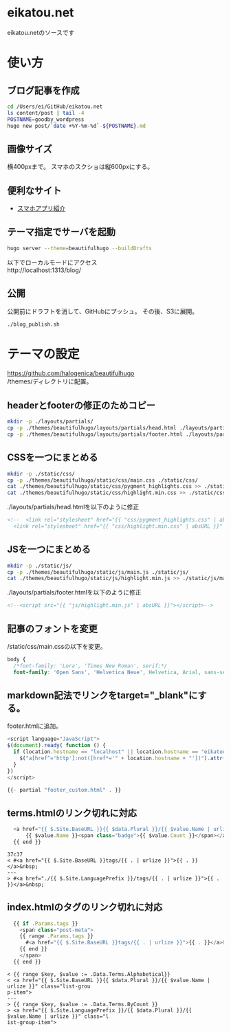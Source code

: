 # eikatou.net
eikatou.netのソースです

# 使い方

## ブログ記事を作成
```bash
cd /Users/ei/GitHub/eikatou.net
ls content/post | tail -4
POSTNAME=goodby_wordpress
hugo new post/`date +%Y-%m-%d`-${POSTNAME}.md
```

## 画像サイズ
横400pxまで。
スマホのスクショは縦600pxにする。

## 便利なサイト
- [スマホアプリ紹介](http://mama-hack.com/app-reach/)

## テーマ指定でサーバを起動
```bash
hugo server --theme=beautifulhugo --buildDrafts
```

以下でローカルモードにアクセス  
http://localhost:1313/blog/

## 公開
公開前にドラフトを消して、GitHubにプッシュ。
その後、S3に展開。
```bash
./blog_publish.sh
```

# テーマの設定
https://github.com/halogenica/beautifulhugo  
/themes/ディレクトリに配置。

## headerとfooterの修正のためコピー
```bash
mkdir -p ./layouts/partials/
cp -p ./themes/beautifulhugo/layouts/partials/head.html ./layouts/partials/
cp -p ./themes/beautifulhugo/layouts/partials/footer.html ./layouts/partials/
```

## CSSを一つにまとめる
```bash
mkdir -p ./static/css/
cp -p ./themes/beautifulhugo/static/css/main.css ./static/css/
cat ./themes/beautifulhugo/static/css/pygment_highlights.css >> ./static/css/main.css
cat ./themes/beautifulhugo/static/css/highlight.min.css >> ./static/css/main.css
```

./layouts/partials/head.htmlを以下のように修正
```html
<!--  <link rel="stylesheet" href="{{ "css/pygment_highlights.css" | absURL }}" />
  <link rel="stylesheet" href="{{ "css/highlight.min.css" | absURL }}" /> -->
```

## JSを一つにまとめる
```bash
mkdir -p ./static/js/
cp -p ./themes/beautifulhugo/static/js/main.js ./static/js/
cat ./themes/beautifulhugo/static/js/highlight.min.js >> ./static/js/main.js
```
./layouts/partials/footer.htmlを以下のように修正
```html
<!--<script src="{{ "js/highlight.min.js" | absURL }}"></script>-->
```

## 記事のフォントを変更
/static/css/main.cssの以下を変更。
```css
body {
  /*font-family: 'Lora', 'Times New Roman', serif;*/
  font-family: 'Open Sans', 'Helvetica Neue', Helvetica, Arial, sans-serif;
```

## markdown記法でリンクをtarget="_blank"にする。
footer.htmlに追加。
```javascript
<script language="JavaScript">
$(document).ready( function () {
  if (location.hostname == "localhost" || location.hostname == "eikatou.net") {
    $("a[href^='http']:not([href*='" + location.hostname + "'])").attr('target', '_blank');
  }
})
</script>

{{- partial "footer_custom.html" . }}
```

## terms.htmlのリンク切れに対応
```javascript
  <a href="{{ $.Site.BaseURL }}{{ $data.Plural }}/{{ $value.Name | urlize }}" class="list-group-item">
      {{ $value.Name }}<span class="badge">{{ $value.Count }}</span></a>
  {{ end }}
```

```
37c37
< #<a href="{{ $.Site.BaseURL }}tags/{{ . | urlize }}">{{ . }}</a>&nbsp;
---
> #<a href="./{{ $.Site.LanguagePrefix }}/tags/{{ . | urlize }}">{{ . }}</a>&nbsp;

```

## index.htmlのタグのリンク切れに対応
```javascript
  {{ if .Params.tags }}
    <span class="post-meta">
    {{ range .Params.tags }}
      #<a href="{{ $.Site.BaseURL }}tags/{{ . | urlize }}">{{ . }}</a>&nbsp;
    {{ end }}
    </span>
  {{ end }}
```
```
< {{ range $key, $value := .Data.Terms.Alphabetical}}
< <a href="{{ $.Site.BaseURL }}{{ $data.Plural }}/{{ $value.Name | urlize }}" class="list-grou
p-item">
---
> {{ range $key, $value := .Data.Terms.ByCount }}
> <a href="{{ $.Site.LanguagePrefix }}/{{ $data.Plural }}/{{ $value.Name | urlize }}" class="l
ist-group-item">
```